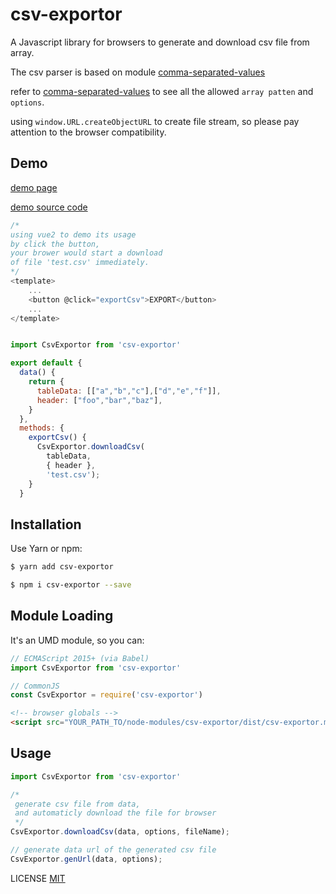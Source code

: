 # csv-exportor

A Javascript library for browsers to generate and download csv file from array.


The csv parser is based on module [comma-separated-values](https://www.npmjs.com/package/comma-separated-values)

refer to [comma-separated-values](https://www.npmjs.com/package/comma-separated-values)
to see all the allowed `array patten` and `options`.


using `window.URL.createObjectURL` to create file stream, so please pay attention to the browser compatibility.

## Demo

[demo page](https://cody2333.github.io/csv-exportor/)

[demo source code](./index.html)

```js
/*
using vue2 to demo its usage
by click the button, 
your brower would start a download 
of file 'test.csv' immediately.
*/
<template>
	...
	<button @click="exportCsv">EXPORT</button>
	...
</template>


import CsvExportor from 'csv-exportor'

export default {
  data() {
    return {
      tableData: [["a","b","c"],["d","e","f"]],
      header: ["foo","bar","baz"],
    }
  },
  methods: {
    exportCsv() {
      CsvExportor.downloadCsv(
        tableData, 
        { header }, 
        'test.csv');
    }
  }
```

## Installation

Use Yarn or npm:

```bash
$ yarn add csv-exportor
```

```bash
$ npm i csv-exportor --save
```

## Module Loading

It's an UMD module, so you can:

```js
// ECMAScript 2015+ (via Babel)
import CsvExportor from 'csv-exportor'
```

```js
// CommonJS
const CsvExportor = require('csv-exportor')
```

```html
<!-- browser globals -->
<script src="YOUR_PATH_TO/node-modules/csv-exportor/dist/csv-exportor.min.js"></script>
```

## Usage

```js
import CsvExportor from 'csv-exportor'

/*
 generate csv file from data,
 and automaticly download the file for browser
 */
CsvExportor.downloadCsv(data, options, fileName);

// generate data url of the generated csv file
CsvExportor.genUrl(data, options);

```

LICENSE [MIT](./LICENSE)
